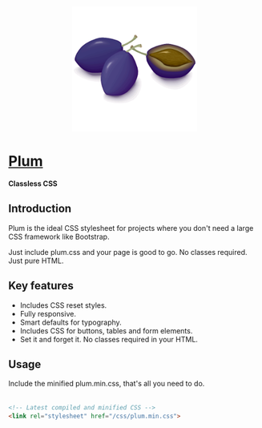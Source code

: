 
<p align="center">
  <img src="./logo.png" width="250" alt="a bunch of plums"/>
</p>

# [Plum](http://hot-meal.github.io/plum/)

**Classless CSS**

## Introduction

Plum is the ideal CSS stylesheet for projects where you don't need a large CSS framework like Bootstrap. 

Just include plum.css and your page is good to go. No classes required. Just pure HTML.

## Key features

- Includes CSS reset styles.
- Fully responsive.
- Smart defaults for typography.
- Includes CSS for buttons, tables and form elements.
- Set it and forget it. No classes required in your HTML.


## Usage

Include the minified plum.min.css, that's all you need to do.


``` html

<!-- Latest compiled and minified CSS -->
<link rel="stylesheet" href="/css/plum.min.css">

```


